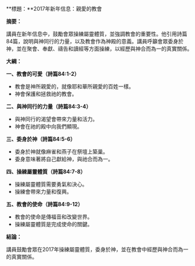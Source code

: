 **標題：**2017年新年信息：親愛的教會

**摘要：**

講員在新年信息中，鼓勵會眾操練屬靈體質，並強調教會的重要性。他引用詩篇84篇，說明與神同行的力量，以及教會作為神殿的意義。講員呼籲會眾委身於神，並在聚會、奉獻、禱告和讀經等方面操練，以經歷與神合而為一的真實關係。

**大綱：**

**一、教會的可愛（詩篇84:1-2）**
* 教會是神所親愛的，就像耶和華所親愛的百姓一樣。
* 神會保護和拯救祂的教會。

**二、與神同行的力量（詩篇84:3-4）**
* 與神同行的渴望會帶來力量和活力。
* 神會在祂的殿中向我們顯現。

**三、委身於神（詩篇84:5-6）**
* 委身於神就像麻雀和燕子在祭壇上築巢。
* 委身意味著將自己獻給神，與祂合而為一。

**四、操練屬靈體質（詩篇84:7-8）**
* 操練屬靈體質需要勇氣和決心。
* 操練會帶來力量和復興。

**五、教會的使命（詩篇84:9-12）**
* 教會的使命是傳福音和改變世界。
* 操練屬靈體質是完成使命的關鍵。

**結論：**

講員鼓勵會眾在2017年操練屬靈體質，委身於神，並在教會中經歷與神合而為一的真實關係。